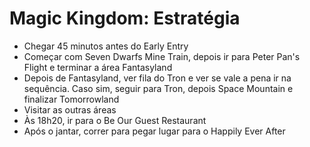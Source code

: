 # Magic Kingdom: Estratégia

- Chegar 45 minutos antes do Early Entry
- Começar com Seven Dwarfs Mine Train, depois ir para Peter Pan's Flight e terminar a área Fantasyland
- Depois de Fantasyland, ver fila do Tron e ver se vale a pena ir na sequência. Caso sim, seguir para Tron, depois Space Mountain e finalizar Tomorrowland
- Visitar as outras áreas
- Às 18h20, ir para o Be Our Guest Restaurant
- Após o jantar, correr para pegar lugar para o Happily Ever After
